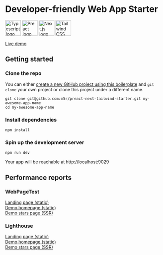# Developer-friendly Web App Starter

<p float="left">
    <img src="https://seeklogo.com/images/T/typescript-logo-B29A3F462D-seeklogo.com.png" alt="Typescript logo" width="50"/>
    <img src="https://preactjs.com/assets/app-icon.png" alt="Preact logo" width="50"/>
    <img src="https://upload.wikimedia.org/wikipedia/commons/thumb/8/8e/Nextjs-logo.svg/800px-Nextjs-logo.svg.png" alt="Next.js logo" width="50"/>
    <img src="https://seeklogo.com/images/T/tailwind-css-logo-5AD4175897-seeklogo.com.png" alt="Tailwind CSS logo" width="50"/>
</p>

[Live demo](https://preact-next-tailwind-starter.vercel.app)

## Getting started

### Clone the repo

You can either [create a new GitHub project using this boilerplate](https://github.com/m5r/preact-next-tailwind-starter/generate) and `git clone` your own project or clone this project under a different name.

```shell script
git clone git@github.com:m5r/preact-next-tailwind-starter.git my-awesome-app-name
cd my-awesome-app-name
```

### Install dependencies

```shell script
npm install
```

### Spin up the development server

```shell script
npm run dev
```

Your app will be reachable at http://localhost:9029

## Performance reports

### WebPageTest

[Landing page (static)](https://www.webpagetest.org/result/200714_K7_7e12453b966388bdb019c36671b725e9/)  
[Demo homepage (static)](https://www.webpagetest.org/result/200714_8K_1122bcee5691868a2b27ce8b6ec63ec9/)  
[Demo stars page (SSR)](https://www.webpagetest.org/result/200714_0Z_caf7dfccaa20868495e48ad4f9ec9cef/)

### Lighthouse

[Landing page (static)](https://www.webpagetest.org/result/200714_RH_d5af621743f294b7fd57f2da41101fec/)  
[Demo homepage (static)](https://www.webpagetest.org/result/200714_GF_04859b23388f66995d651caf8e43bc69/)  
[Demo stars page (SSR)](https://www.webpagetest.org/result/200714_WS_ab93a71fc31980e4d6ac6c866c6351f3/)
